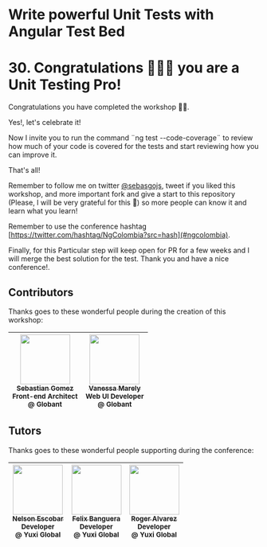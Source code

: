 # Write powerful Unit Tests with Angular Test Bed

# 30. Congratulations 🎉🎉🎉 you are a Unit Testing Pro!

Congratulations you have completed the workshop 👯🏿‍.

Yes!, let's celebrate it!

Now I invite you to run the command ¨ng test --code-coverage¨ to review how much of your code is covered for the tests and start reviewing how you can improve it.

That's all!

Remember to follow me on twitter [@sebasgojs](https://twitter.com/sebasgojs), tweet if you liked this workshop, and more important fork and give a start to this repository (Please, I will be very grateful for this 🙏) so more people can know it and learn what you learn!

Remember to use the conference hashtag [https://twitter.com/hashtag/NgColombia?src=hash](#ngcolombia).

Finally, for this Particular step will keep open for PR for a few weeks and I will merge the best solution for the test. Thank you and have a nice conference!.

## Contributors

Thanks goes to these wonderful people during the creation of this workshop:

<!-- ALL-CONTRIBUTORS-LIST:START - Do not remove or modify this section -->
<!-- prettier-ignore -->
| [<img src="https://avatars2.githubusercontent.com/u/2058936?s=400&u=bea0f4e7c6a1cca4e2cf8b770494149aca4c14c2&v=4" width="100px;"/><br /><sub><b>Sebastian Gomez</b></sub>](https://twitter.com/sebasgojs)<br /><sub>Front-end Architect <br />@ Globant </sub> | [<img src="https://avatars1.githubusercontent.com/u/4331491?s=460&v=4" width="100px;"/><br /><sub><b>Vanessa Marely</b></sub>](https://twitter.com/vanessamarely )<br /><sub>Web UI Developer <br />@ Globant</sub> |
| :--------------------------------------------------------------------------------------------------------------------------------------------------------------------------------: | :-------------------------------------------------------------------------------------------------------------------------------------------------------------------------------: |


<!-- ALL-CONTRIBUTORS-LIST:END -->

## Tutors

Thanks goes to these wonderful people supporting during the conference:

<!-- ALL-CONTRIBUTORS-LIST:START - Do not remove or modify this section -->
<!-- prettier-ignore -->
| [<img src="https://i.imgur.com/tzrn4sk.png" width="100px;"/><br /><sub><b>Nelson Escobar</b></sub>](https://twitter.com/nelsonholic)<br /><sub>Developer <br />@ Yuxi Global</sub> | [<img src="https://i.imgur.com/6zTPxlH.jpg" width="100px;"/><br /><sub><b>Felix Banguera</b></sub>](https://twitter.com/JFBanguera)<br /><sub>Developer <br />@ Yuxi Global</sub> | [<img src="https://i.imgur.com/J18hfch.png" width="100px;"/><br /><sub><b>Roger Alvarez</b></sub>](https://twitter.com/rroyalcas)<br /><sub>Developer <br />@ Yuxi Global</sub> |
| :--------------------------------------------------------------------------------------------------------------------------------------------------------------------------------: | :-------------------------------------------------------------------------------------------------------------------------------------------------------------------------------: | :-----------------------------------------------------------------------------------------------------------------------------------------------------------------------------: |


<!-- ALL-CONTRIBUTORS-LIST:END -->
